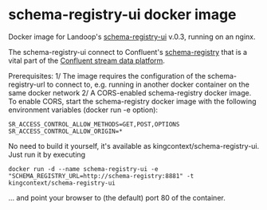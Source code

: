 # schema-registry-ui docker image

Docker image for Landoop's [schema-registry-ui](https://github.com/Landoop/schema-registry-ui) v.0.3, running on an nginx.

The schema-registry-ui connect to Confluent's [schema-registry](https://github.com/confluentinc/schema-registry) that is a vital part of the [Confluent stream data platform](http://www.confluent.io/product).

Prerequisites:
1/ The image requires the configuration of the schema-registry-url to connect to, e.g. running in another docker container on the same docker network
2/ A CORS-enabled schema-registry docker image. To enable CORS, start the schema-registry docker image with the following environment variables (docker run -e option):
```
SR_ACCESS_CONTROL_ALLOW_METHODS=GET,POST,OPTIONS
SR_ACCESS_CONTROL_ALLOW_ORIGIN=*
```

No need to build it yourself, it's available as kingcontext/schema-registry-ui. Just run it by executing  

```
docker run -d --name schema-registry-ui -e "SCHEMA_REGISTRY_URL=http://schema-registry:8881" -t kingcontext/schema-registry-ui
```

... and point your browser to (the default) port 80 of the container.
